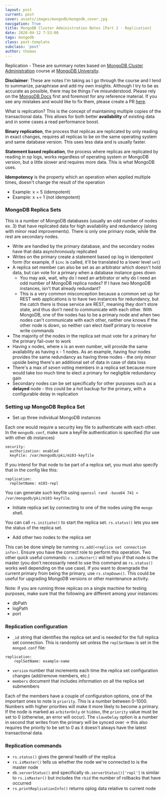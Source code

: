 ```yaml
---
layout: post
current: post
cover: assets/images/mongodb/mongodb_cover.jpg
navigation: True
title: MongoDB Cluster Administration Notes [Part 2 - Replication]
date: 2020-04-12 7:53:00
tags: mongodb
class: post-template
subclass: 'post'
author: thomas
---
```


Replication - These are summary notes based on [MongoDB Cluster Administration](https://university.mongodb.com/mercury/M103/2020_March_31/overview) course at [MongoDB University](https://university.mongodb.com/).

**Disclaimer**: These are notes I'm taking as I go through the course and I tend to summarize, paraphrase and add my own insights. Although I try to be as accurate as possible, there may be things I've misunderstood. Please rely on the [MongoDB Docs](https://docs.mongodb.com/) first and foremost for any reference material. If you see any mistakes and would like to fix them, please create a PR [here](https://github.com/thomashzhang/thomaszhang.com).

What is replication? This is the concept of maintaining multiple copies of the transactional data. This allows for both better **availability** of existing data and in some cases a read performance boost.

**Binary replication**, the process that replicas are replicated by only reading in exact changes, requires all replicas to be on the same operating system and same database version. This uses less data and is usually faster.

**Statement based replication**, the process where replicas are replicated by reading in op logs, works regardless of operating system or MongoDB version, but a little slower and requires more data. This is what MongoDB uses.

**Idempotency** is the property which an operation when applied multiple times, doesn't change the result of the operation
- Example: x = 5 (idempotent)
- Example: x += 1 (not idempotent)

### MongoDB Replica Sets

This is a number of MongoDB databases (usually an odd number of nodes ex. 3) that have replicated data for high availability and redundancy (along with minor read improvements). There is only one primary node, while the rest are secondary nodes.
- Write are handled by the primary database, and the secondary nodes have that data asynchronously replicated
- Writes on the primary create a statement based op log in idempotent form (for example, if `$inc` is called, it'll be translated to a lower level `set`)
- A replica set member can also be set as an arbitrator which doesn't hold data, but can vote for a primary when a database instance goes down
  - You may ask, wait, why do I need an arbitrator or why do I need an odd number of MongoDB replica nodes? If I have *two* MongoDB instances, isn't that already redundant?
  - This is a very common misconception because a common set up for REST web applications is to have two instances for redundancy, but the catch there is those service are REST, meaning they don't store state, and thus don't need to communicate with each other. With MongoDB, one of the nodes has to be a primary node and when two nodes can't communicate with each other, neither one knows if the other node is down, so neither can elect itself primary to receive write commands
- The majority of the nodes in the replica set must vote for a primary for the primary fail-over to work
- Having x nodes, where x is an even number, will provide the same availability as having x - 1 nodes. As an example, having four nodes provides the same redundancy as having three nodes - the only minor upside being there's an additional set of data in case of data loss
- There's a max of *seven* voting members in a replica set because more would take too much time to elect a primary for negligible redundancy gain
- Secondary nodes can be set specifically for other purposes such as a **delayed** node - this could be a hot backup for the primary, with a configurable delay in replication

### Setting up MongoDB Replica Set
- Set up three individual MongoDB instances

Each one would require a security key file to authenticate with each other. In the `mongodb.conf`, make sure a keyFile authentication is specified (for use with other db instances)

```
security:
  authorization: enabled
  keyFile: /var/mongodb/pki/m103-keyfile
```

If you intend for that node to be part of a replica set, you must also specify that in the config like this:

```
replication:
  replSetName: m103-repl
```

You can generate such keyfile using `openssl rand -base64 741 > /var/mongodb/pki/m103-keyfile`.

- Initiate replica set by connecting to one of the nodes using the `mongo` shell.
  
You can call `rs.initiate()` to start the replica set. `rs.status()` lets you see the status of the replica set.

- Add other two nodes to the replica set

This can be done simply be running `rs.add(<replica set connection info>)`. Ensure you have the correct role to perform this operation. Two other quick useful commands: `rs.isMaster()` will tell you if that node is the master (you don't necessarily need to use this command as `rs.status()` works well depending on the use case). If you want to downgrade the current primary from being the primary, use `rs.stepDown()`. This could be useful for upgrading MongoDB versions or other maintenance activity.

Note: if you are running three replicas on a single machine for testing purposes, make sure that the following are different among your instances:
- dbPath
- logPath
- port

### Replication configuration

- `_id` string that identifies the replica set and is needed for the full replica set connection. This is randomly set unless the `replSetName` is set in the `mongod.conf` file:
```
replication:
    replSetName: example-name
```
- `version` number that increments each time the replica set configuration changes (add/remove members, etc.)
- `members` document that includes information on all the replica set submembers

Each of the members have a couple of configuration options, one of the important ones to note is `priority`. This is a number between 0-1000. Numbers with higher priorities will make it more likely to become a primary. If the node is marked as `arbiterOnly` or `hidden`, the `priority` value must be set to 0 (otherwise, an error will occur). The `slaveDelay` option is a number in second that writes from the primary will be synced over -> this also requires the priority to be set to 0 as it doesn't always have the latest transactional data.

### Replication commands
- `rs.status()` gives the general health of the replica
- `rs.isMaster()` tells us whether the node we're connected to is the master node
- `db.serverStatus()` and specifically `db.serverStatus()['repl']` is similar to `rs.isMaster()` but includes the `rbid` the number of rollbacks that have occurred
- `rs.printReplicationInfo()` returns oplog data relative to current node
